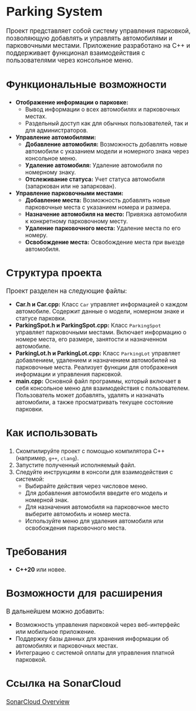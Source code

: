 <h1 style="font-family: 'Academy Engraved LET', sans-serif; font-size: 2.5em; font-weight: bold;">Parking System</h1>

<p style="font-size: 1.2em;">Проект представляет собой систему управления парковкой, позволяющую добавлять и управлять автомобилями и парковочными местами. Приложение разработано на C++ и поддерживает функционал взаимодействия с пользователями через консольное меню.</p>

<h2 style="font-family: 'Academy Engraved LET', sans-serif; font-size: 2em; font-weight: bold;">Функциональные возможности</h2>

<ul style="font-size: 1.1em;">
  <li><strong>Отображение информации о парковке:</strong>
    <ul>
      <li>Вывод информации о всех автомобилях и парковочных местах.</li>
      <li>Раздельный доступ как для обычных пользователей, так и для администраторов.</li>
    </ul>
  </li>
  <li><strong>Управление автомобилями:</strong>
    <ul>
      <li><strong>Добавление автомобиля:</strong> Возможность добавлять новые автомобили с указанием модели и номерного знака через консольное меню.</li>
      <li><strong>Удаление автомобиля:</strong> Удаление автомобиля по номерному знаку.</li>
      <li><strong>Отслеживание статуса:</strong> Учет статуса автомобиля (запаркован или не запаркован).</li>
    </ul>
  </li>
  <li><strong>Управление парковочными местами:</strong>
    <ul>
      <li><strong>Добавление места:</strong> Возможность добавлять новые парковочные места с указанием номера и размера.</li>
      <li><strong>Назначение автомобиля на место:</strong> Привязка автомобиля к конкретному парковочному месту.</li>
      <li><strong>Удаление парковочного места:</strong> Удаление места по его номеру.</li>
      <li><strong>Освобождение места:</strong> Освобождение места при выезде автомобиля.</li>
    </ul>
  </li>
</ul>

<h2 style="font-family: 'Academy Engraved LET', sans-serif; font-size: 2em; font-weight: bold;">Структура проекта</h2>

<p style="font-size: 1.2em;">Проект разделен на следующие файлы:</p>

<ul style="font-size: 1.1em;">
  <li><strong>Car.h и Car.cpp:</strong> Класс <code>Car</code> управляет информацией о каждом автомобиле. Содержит данные о модели, номерном знаке и статусе парковки.</li>
  <li><strong>ParkingSpot.h и ParkingSpot.cpp:</strong> Класс <code>ParkingSpot</code> управляет парковочными местами. Включает информацию о номере места, его размере, занятости и назначенном автомобиле.</li>
  <li><strong>ParkingLot.h и ParkingLot.cpp:</strong> Класс <code>ParkingLot</code> управляет добавлением, удалением и назначением автомобилей на парковочные места. Реализует функции для отображения информации и управления парковкой.</li>
  <li><strong>main.cpp:</strong> Основной файл программы, который включает в себя консольное меню для взаимодействия с пользователем. Пользователь может добавлять, удалять и назначать автомобили, а также просматривать текущее состояние парковки.</li>
</ul>

<h2 style="font-family: 'Academy Engraved LET', sans-serif; font-size: 2em; font-weight: bold;">Как использовать</h2>

<ol style="font-size: 1.1em;">
  <li>Скомпилируйте проект с помощью компилятора C++ (например, <code>g++</code>, <code>clang</code>).</li>
  <li>Запустите полученный исполняемый файл.</li>
  <li>Следуйте инструкциям в консоли для взаимодействия с системой:
    <ul>
      <li>Выбирайте действия через числовое меню.</li>
      <li>Для добавления автомобиля введите его модель и номерной знак.</li>
      <li>Для назначения автомобиля на парковочное место выберите автомобиль и номер места.</li>
      <li>Используйте меню для удаления автомобиля или освобождения парковочного места.</li>
    </ul>
  </li>
</ol>

<h2 style="font-family: 'Academy Engraved LET', sans-serif; font-size: 2em; font-weight: bold;">Требования</h2>

<ul style="font-size: 1.1em;">
  <li><strong>C++20</strong> или новее.</li>
</ul>

<h2 style="font-family: 'Academy Engraved LET', sans-serif; font-size: 2em; font-weight: bold;">Возможности для расширения</h2>

<p style="font-size: 1.2em;">В дальнейшем можно добавить:</p>

<ul style="font-size: 1.1em;">
  <li>Возможность управления парковкой через веб-интерфейс или мобильное приложение.</li>
  <li>Поддержку базы данных для хранения информации об автомобилях и парковочных местах.</li>
  <li>Интеграцию с системой оплаты для управления платной парковкой.</li>
</ul>

<h2 style="font-family: 'Academy Engraved LET', sans-serif; font-size: 2em; font-weight: bold;">Ссылка на SonarCloud</h2>

<p style="font-size: 1.2em;"><a href="https://sonarcloud.io/project/overview?id=PinkLotus289_autoparking">SonarCloud Overview</a></p>
